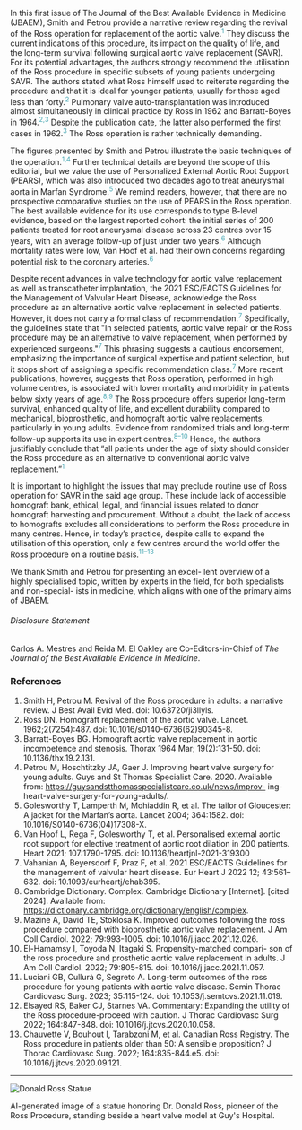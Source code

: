 In this first issue of The Journal of the Best Available Evidence in Medicine (JBAEM), Smith and Petrou provide a narrative review regarding the revival of the Ross operation for replacement of the aortic valve.<sup style="color:#44A6B2;">1</sup> They discuss the current indications of this procedure, its impact on the quality of life, and the long-term survival following surgical aortic valve replacement (SAVR). For its potential advantages, the authors strongly recommend the utilisation of the Ross procedure in specific subsets of young patients undergoing SAVR. The authors stated what Ross himself used to reiterate regarding the procedure and that it is ideal for younger patients, usually for those aged less than forty.<sup style="color:#44A6B2;">2</sup> Pulmonary valve auto-transplantation was introduced almost simultaneously in clinical practice by Ross in 1962 and Barratt-Boyes in 1964.<sup style="color:#44A6B2;">2,3</sup> Despite the publication date, the latter also performed the first cases in 1962.<sup style="color:#44A6B2;">3</sup> The Ross operation is rather technically demanding. 

The figures presented by Smith and Petrou illustrate the basic techniques of the operation.<sup style="color:#44A6B2;">1,4</sup> Further technical details are beyond the scope of this editorial, but we value the use of Personalized External Aortic Root Support (PEARS), which was also introduced two decades ago to treat aneurysmal aorta in Marfan Syndrome.<sup style="color:#44A6B2;">5</sup> We remind readers, however, that there are no prospective comparative studies on the use of PEARS in the Ross operation. The best available evidence for its use corresponds to type B-level evidence, based on the largest reported cohort: the initial series of 200 patients treated for root aneurysmal disease across 23 centres over 15 years, with an average follow-up of just under two years.<sup style="color:#44A6B2;">6</sup> Although mortality rates were low, Van Hoof et al. had their own concerns regarding potential risk to the coronary arteries.<sup style="color:#44A6B2;">6</sup>

Despite recent advances in valve technology for aortic valve replacement as well as transcatheter implantation, the 2021 ESC/EACTS Guidelines for the Management of Valvular Heart Disease, acknowledge the Ross procedure as an alternative aortic valve replacement in selected patients. However, it does not carry a formal class of recommendation.<sup style="color:#44A6B2;">7</sup> Specifically, the guidelines state that "In selected patients, aortic valve repair or the Ross procedure may be an alternative to valve replacement, when performed by experienced surgeons."<sup style="color:#44A6B2;">7</sup> This phrasing suggests a cautious endorsement, emphasizing the importance of surgical expertise and patient selection, but it stops short of assigning a specific recommendation class.<sup style="color:#44A6B2;">7</sup> More recent publications, however, suggests that Ross operation, performed in high volume centres, is associated with lower mortality and morbidity in patients below sixty years of age.<sup style="color:#44A6B2;">8,9</sup> The Ross procedure offers superior long-term survival, enhanced quality of life, and excellent durability compared to mechanical, bioprosthetic, and homograft aortic valve replacements, particularly in young adults. Evidence from randomized trials and long-term follow-up supports its use in expert centres.<sup style="color:#44A6B2;">8–10</sup> Hence, the authors justifiably conclude that “all patients under the age of sixty should consider the Ross procedure as an alternative to conventional aortic valve replacement.”<sup style="color:#44A6B2;">1</sup>

It is important to highlight the issues that may preclude routine use of Ross operation for SAVR in the said age group. These include lack of accessible homograft bank, ethical, legal, and financial issues related to donor homograft harvesting and procurement. Without a doubt, the lack of access to homografts excludes all considerations to perform the Ross procedure in many centres. Hence, in today’s practice, despite calls to expand the utilisation of this operation, only a few centres around the world offer the Ross procedure on a routine basis.<sup style="color:#44A6B2;">11–13</sup>

We thank Smith and Petrou for presenting an excel- lent overview of a highly specialised topic, written by experts in the field, for both specialists and non-special- ists in medicine, which aligns with one of the primary aims of JBAEM.

###### Disclosure Statement

Carlos A. Mestres and Reida M. El Oakley are Co-Editors-in-Chief of *The Journal of the Best Available Evidence in Medicine*.

### References

1. Smith H, Petrou M. Revival of the Ross procedure in adults: a narrative review. J Best Avail Evid Med. doi: 10.63720/ji3llyls.
2. Ross DN. Homograft replacement of the aortic valve. Lancet. 1962;2(7254):487. doi: 10.1016/s0140-6736(62)90345-8.
3. Barratt-Boyes BG. Homograft aortic valve replacement in aortic incompetence and stenosis. Thorax 1964 Mar; 19(2):131-50.
doi: 10.1136/thx.19.2.131.
4. Petrou M, Hoschtitzky JA, Gaer J. Improving heart valve surgery for young adults. Guys and St Thomas Specialist Care. 2020. Available from: https://guysandstthomasspecialistcare.co.uk/news/improv- ing-heart-valve-surgery-for-young-adults/.
5. Golesworthy T, Lamperth M, Mohiaddin R, et al. The tailor of Gloucester: A jacket for the Marfan’s aorta. Lancet 2004; 364:1582. doi: 10.1016/S0140-6736(04)17308-X.
6. Van Hoof L, Rega F, Golesworthy T, et al. Personalised external aortic root support for elective treatment of aortic root dilation in 200 patients. Heart 2021; 107:1790-1795.
doi: 10.1136/heartjnl-2021-319300
7. Vahanian A, Beyersdorf F, Praz F, et al. 2021 ESC/EACTS Guidelines for the management of valvular heart disease. Eur Heart J 2022 12; 43:561–632. doi: 10.1093/eurheartj/ehab395.
8. Cambridge Dictionary. Complex. Cambridge Dictionary [Internet]. [cited 2024]. Available from: https://dictionary.cambridge.org/dictionary/english/complex.
9. Mazine A, David TE, Stoklosa K. Improved outcomes following the ross procedure compared with bioprosthetic aortic valve replacement. J Am Coll Cardiol. 2022; 79:993-1005.
doi: 10.1016/j.jacc.2021.12.026.
10. El-Hamamsy I, Toyoda N, Itagaki S. Propensity-matched compari- son of the ross procedure and prosthetic aortic valve replacement in adults. J Am Coll Cardiol. 2022; 79:805-815.
doi: 10.1016/j.jacc.2021.11.057.
11. Luciani GB, Cullurà G, Segreto A. Long-term outcomes of the ross procedure for young patients with aortic valve disease. Semin Thorac Cardiovasc Surg. 2023; 35:115-124.
doi: 10.1053/j.semtcvs.2021.11.019.
12. Elsayed RS, Baker CJ, Starnes VA. Commentary: Expanding the utility of the Ross procedure-proceed with caution. J Thorac Cardiovasc Surg 2022; 164:847-848. doi: 10.1016/j.jtcvs.2020.10.058.
13. Chauvette V, Bouhout I, Tarabzoni M, et al. Canadian Ross Registry. The Ross procedure in patients older than 50: A sensible proposition? J Thorac Cardiovasc Surg. 2022; 164:835-844.e5.
doi: 10.1016/j.jtcvs.2020.09.121. 



---

![Donald Ross Statue](https://raw.githubusercontent.com/Kaidasenpai/JBAEM_VOL1_ISSUE1/refs/heads/main/Ross%20Procedure%20Revisited_%20Evaluating%20its%20Role%20in%20Contemporary%20Cardiac%20Surgery/Figures/Figure_1.png)

AI-generated image of a statue honoring Dr. Donald Ross, pioneer of the Ross Procedure, standing beside a heart valve model at Guy's Hospital.
